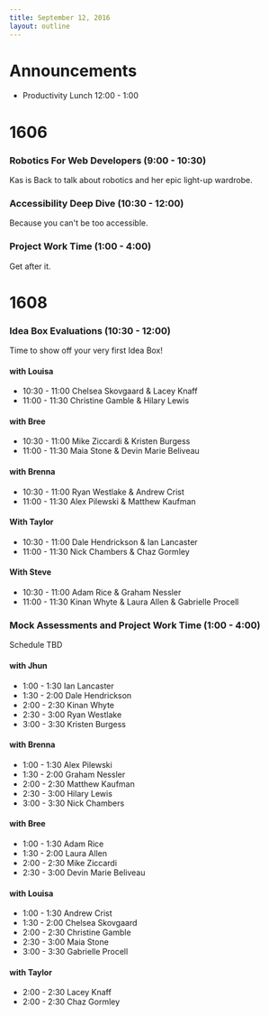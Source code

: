 ```yaml
---
title: September 12, 2016
layout: outline
---
```


# Announcements
  - Productivity Lunch 12:00 - 1:00

# 1606

### Robotics For Web Developers (9:00 - 10:30)  
Kas is Back to talk about robotics and her epic light-up wardrobe.

### Accessibility Deep Dive (10:30 - 12:00)  
Because you can't be too accessible.

### Project Work Time (1:00 - 4:00)  
Get after it.

# 1608

### Idea Box Evaluations (10:30 - 12:00)

Time to show off your very first Idea Box!


#### with Louisa
* 10:30 - 11:00 Chelsea Skovgaard & Lacey Knaff
* 11:00 - 11:30 Christine Gamble & Hilary Lewis

#### with Bree
* 10:30 - 11:00 Mike Ziccardi & Kristen Burgess
* 11:00 - 11:30 Maia Stone & Devin Marie Beliveau

#### with Brenna
* 10:30 - 11:00 Ryan Westlake & Andrew Crist
* 11:00 - 11:30 Alex Pilewski & Matthew Kaufman

#### With Taylor
* 10:30 - 11:00 Dale Hendrickson & Ian Lancaster
* 11:00 - 11:30 Nick Chambers & Chaz Gormley

#### With Steve
* 10:30 - 11:00 Adam Rice & Graham Nessler
* 11:00 - 11:30 Kinan Whyte & Laura Allen & Gabrielle Procell

### Mock Assessments and Project Work Time (1:00 - 4:00)
Schedule TBD

#### with Jhun

* 1:00 - 1:30 Ian Lancaster
* 1:30 - 2:00 Dale Hendrickson
* 2:00 - 2:30 Kinan Whyte
* 2:30 - 3:00 Ryan Westlake
* 3:00 - 3:30 Kristen Burgess

#### with Brenna

* 1:00 - 1:30 Alex Pilewski
* 1:30 - 2:00 Graham Nessler
* 2:00 - 2:30 Matthew Kaufman
* 2:30 - 3:00 Hilary Lewis
* 3:00 - 3:30 Nick Chambers

#### with Bree

* 1:00 - 1:30 Adam Rice
* 1:30 - 2:00 Laura Allen
* 2:00 - 2:30 Mike Ziccardi
* 2:30 - 3:00 Devin Marie Beliveau

#### with Louisa

* 1:00 - 1:30 Andrew Crist
* 1:30 - 2:00 Chelsea Skovgaard
* 2:00 - 2:30 Christine Gamble
* 2:30 - 3:00 Maia Stone
* 3:00 - 3:30 Gabrielle Procell

#### with Taylor

* 2:00 - 2:30 Lacey Knaff
* 2:00 - 2:30 Chaz Gormley
